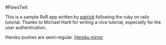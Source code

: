 #PawsTwit

This is a sample RoR app written by [patrick](http://onpaws.com/) following the ruby on rails tutorial. Thanks to Michael Hartl for writing a nice tutorial, especially for the user authentication.

Heroku pushes are semi-regular. 
[Heroku mirror](pawstwit.heroku.com)
